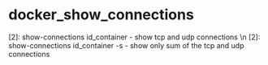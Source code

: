 # docker_show_connections
[2]: show-connections id_container - show tcp and udp connections \n
[2]: show-connections id_container -s - show only sum of the tcp and udp connections
